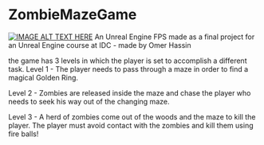 # ZombieMazeGame

[![IMAGE ALT TEXT HERE](https://imagesvc.meredithcorp.io/v3/mm/image?url=https%3A%2F%2Fstatic.onecms.io%2Fwp-content%2Fuploads%2Fsites%2F6%2F2017%2F10%2Fgirlzombiefirstprodrelgn-2000.jpg)](https://www.youtube.com/watch?v=ITqhS2k58iw&feature=youtu.be&ab_channel=OmerHassin)
An Unreal Engine FPS made as a final project for an Unreal Engine course at IDC - made by Omer Hassin

the game has 3 levels in which the player is set to accomplish a different task.
Level 1 - The player needs to pass through a maze in order to find a magical Golden Ring.

Level 2 - Zombies are released inside the maze and chase the player who needs to seek his way out of the changing maze.

Level 3 - A herd of zombies come out of the woods and the maze to kill the player. The player must avoid contact with the zombies and kill them using fire balls!

